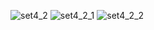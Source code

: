 ![set4_2](https://user-images.githubusercontent.com/34938878/36483279-fa236ef8-1715-11e8-9ded-06afa772ffdd.PNG)
![set4_2_1](https://user-images.githubusercontent.com/34938878/36483280-fa456eea-1715-11e8-8ebc-8b6694a555bc.PNG)
![set4_2_2](https://user-images.githubusercontent.com/34938878/36483281-fa6581a8-1715-11e8-9398-d9b82a96c2ef.PNG)
